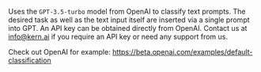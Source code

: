 Uses the `GPT-3.5-turbo` model from OpenAI to classify text prompts. The desired task as well as the text input itself are inserted via a single prompt into GPT. An API key can be obtained directly from OpenAI. Contact us at info@kern.ai if you require an API key or need any support from us.

Check out OpenAI for example: https://beta.openai.com/examples/default-classification